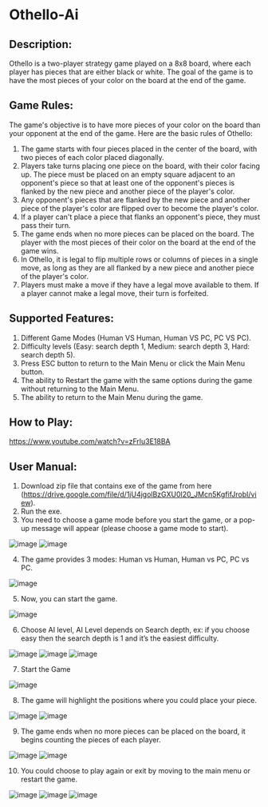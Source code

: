 # Othello-Ai

## Description:
Othello is a two-player strategy game played on a 8x8 board, where each player has pieces that are either black or white. The goal of the game is to have the most pieces of your color on the board at the end of the game.

## Game Rules:
The game's objective is to have more pieces of your color on the board than your opponent at the end of the game. Here are the basic rules of Othello:
1. The game starts with four pieces placed in the center of the board, with two pieces of each color placed diagonally.
2. Players take turns placing one piece on the board, with their color facing up. The piece must be placed on an empty square adjacent to an opponent's piece so that at least one of the opponent's pieces is flanked by the new piece and another piece of the player's color.
3. Any opponent's pieces that are flanked by the new piece and another piece of the player's color are flipped over to become the player's color.
4. If a player can't place a piece that flanks an opponent's piece, they must pass their turn.
5. The game ends when no more pieces can be placed on the board. The player with the most pieces of their color on the board at the end of the game wins.
6. In Othello, it is legal to flip multiple rows or columns of pieces in a single move, as long as they are all flanked by a new piece and another piece of the player's color.
7. Players must make a move if they have a legal move available to them. If a player cannot make a legal move, their turn is forfeited.
 
## Supported Features:
1. Different Game Modes (Human VS Human, Human VS PC, PC VS PC).
2. Difficulty levels (Easy: search depth 1, Medium: search depth 3, Hard: search depth 5).
3. Press ESC button to return to the Main Menu or click the Main Menu button.
4. The ability to Restart the game with the same options during the game without returning to the Main Menu.
5. The ability to return to the Main Menu during the game.

## How to Play:
https://www.youtube.com/watch?v=zFrlu3E18BA

## User Manual:
1.	Download zip file that contains exe of the game from here (https://drive.google.com/file/d/1jU4jgolBzGXU0l20_JMcn5KgfifJrobI/view).
2.	Run the exe.
3.	You need to choose a game mode before you start the game, or a pop-up message will appear (please choose a game mode to start).

![image](https://github.com/Yousef497/Othello-Ai/assets/85317706/b87c5fd6-d0d0-4a2d-bbb5-7cf32ade4953)
![image](https://github.com/Yousef497/Othello-Ai/assets/85317706/b1a80c28-241d-4b02-b3db-4c01187c944a)

4.	The game provides 3 modes: Human vs Human, Human vs PC, PC vs PC.

![image](https://github.com/Yousef497/Othello-Ai/assets/85317706/ef70198d-16f3-423b-aa8e-0f7d1e9cbfd0)

5. Now, you can start the game.

![image](https://github.com/Yousef497/Othello-Ai/assets/85317706/80e4d439-788f-4e04-b650-b819c35ec356)

6.	Choose AI level, AI Level depends on Search depth, ex: if you choose easy then the search depth is 1 and it’s the easiest difficulty.

![image](https://github.com/Yousef497/Othello-Ai/assets/85317706/975142e3-e16f-4981-92b1-3a9535fbaba5)
![image](https://github.com/Yousef497/Othello-Ai/assets/85317706/81fbce16-31d6-46f9-abb4-6a588fe0f81b)
![image](https://github.com/Yousef497/Othello-Ai/assets/85317706/fca9a9ba-519b-461f-b4bf-10051e60dc78)

7.	Start the Game

![image](https://github.com/Yousef497/Othello-Ai/assets/85317706/56f33d3f-3fa9-41f1-b18f-30feda5c25b1)

8.	The game will highlight the positions where you could place your piece.

![image](https://github.com/Yousef497/Othello-Ai/assets/85317706/e9e9d0f6-092b-4b3f-974f-f3e895c53bbb)
![image](https://github.com/Yousef497/Othello-Ai/assets/85317706/2a9cc951-6383-4dd9-9462-609c69e0acb6)

9.	The game ends when no more pieces can be placed on the board, it begins counting the pieces of each player.

![image](https://github.com/Yousef497/Othello-Ai/assets/85317706/9a5e0e90-222b-4261-abfa-702c25fc2cd5)
![image](https://github.com/Yousef497/Othello-Ai/assets/85317706/37bf30d9-9f96-4b4e-9f17-5fa69162df12)

10.	You could choose to play again or exit by moving to the main menu or restart the game.

![image](https://github.com/Yousef497/Othello-Ai/assets/85317706/e920478e-6ade-4d98-bbf0-1f6828abe7c9)
![image](https://github.com/Yousef497/Othello-Ai/assets/85317706/c9fe7cda-22c5-4372-a55a-bedda1604838)
![image](https://github.com/Yousef497/Othello-Ai/assets/85317706/e6baa0cd-6167-445a-b7b4-ea4ff6e34cac)

